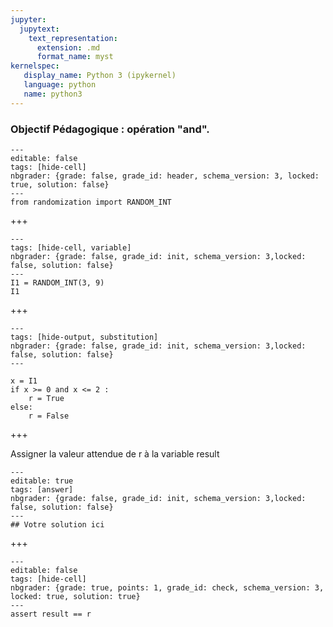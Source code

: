 ```yaml
---
jupyter:
  jupytext:
    text_representation:
      extension: .md
      format_name: myst
kernelspec:
   display_name: Python 3 (ipykernel)
   language: python
   name: python3
---
```


### Objectif Pédagogique : opération "and".

```{code-cell} python
---
editable: false
tags: [hide-cell]
nbgrader: {grade: false, grade_id: header, schema_version: 3, locked: true, solution: false}
---
from randomization import RANDOM_INT
```

+++

```{code-cell} python
---
tags: [hide-cell, variable]
nbgrader: {grade: false, grade_id: init, schema_version: 3,locked: false, solution: false}
---
I1 = RANDOM_INT(3, 9)
I1
```

+++

```{code-cell} python
---
tags: [hide-output, substitution]
nbgrader: {grade: false, grade_id: init, schema_version: 3,locked: false, solution: false}
---

x = I1
if x >= 0 and x <= 2 :
    r = True
else:
    r = False

```

+++

Assigner la valeur attendue de r à la variable result

```{code-cell} python
---
editable: true
tags: [answer]
nbgrader: {grade: false, grade_id: init, schema_version: 3,locked: false, solution: false}
---
## Votre solution ici
```

+++

```{code-cell} python
---
editable: false
tags: [hide-cell]
nbgrader: {grade: true, points: 1, grade_id: check, schema_version: 3, locked: true, solution: true}
---
assert result == r
```
